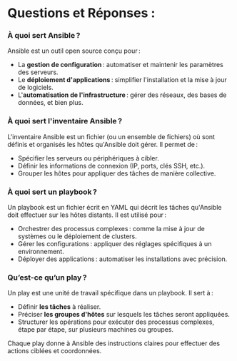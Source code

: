 # Questions et Réponses :

### À quoi sert Ansible ?

Ansible est un outil open source conçu pour :
- La **gestion de configuration** : automatiser et maintenir les paramètres des serveurs.
- Le **déploiement d'applications** : simplifier l'installation et la mise à jour de logiciels.
- L'**automatisation de l'infrastructure** : gérer des réseaux, des bases de données, et bien plus.

### À quoi sert l'inventaire Ansible ?

L'inventaire Ansible est un fichier (ou un ensemble de fichiers) où sont définis et organisés les hôtes qu'Ansible doit gérer. Il permet de :
- Spécifier les serveurs ou périphériques à cibler.
- Définir les informations de connexion (IP, ports, clés SSH, etc.).
- Grouper les hôtes pour appliquer des tâches de manière collective.

### À quoi sert un playbook ?

Un playbook est un fichier écrit en YAML qui décrit les tâches qu'Ansible doit effectuer sur les hôtes distants. Il est utilisé pour :
- Orchestrer des processus complexes : comme la mise à jour de systèmes ou le déploiement de clusters.
- Gérer les configurations : appliquer des réglages spécifiques à un environnement.
- Déployer des applications : automatiser les installations avec précision.

### Qu’est-ce qu’un play ?

Un play est une unité de travail spécifique dans un playbook. Il sert à :
- Définir **les tâches** à réaliser.
- Préciser **les groupes d'hôtes** sur lesquels les tâches seront appliquées.
- Structurer les opérations pour exécuter des processus complexes, étape par étape, sur plusieurs machines ou groupes.

Chaque play donne à Ansible des instructions claires pour effectuer des actions ciblées et coordonnées.